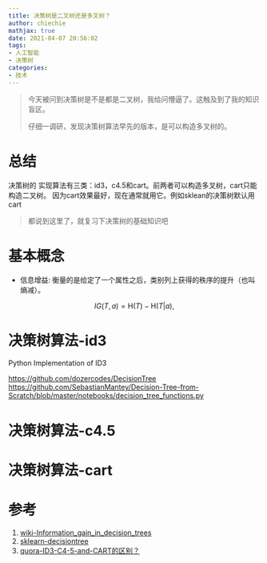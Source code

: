 ```yaml
---
title: 决策树是二叉树还是多叉树？
author: chiechie
mathjax: true
date: 2021-04-07 20:56:02
tags: 
- 人工智能
- 决策树
categories:
- 技术
---
```


> 今天被问到决策树是不是都是二叉树，我给问懵逼了。这触及到了我的知识盲区。
> 
> 仔细一调研，发现决策树算法早先的版本，是可以构造多叉树的。

# 总结

决策树的 实现算法有三类：id3，c4.5和cart。前两者可以构造多叉树，cart只能构造二叉树。
因为cart效果最好，现在通常就用它。例如sklean的决策树默认用cart

> 都说到这里了，就复习下决策树的基础知识吧

# 基本概念

- 信息增益: 衡量的是给定了一个属性之后，类别列上获得的秩序的提升（也叫熵减）。

$${\displaystyle IG(T,a)=\mathrm {H} {(T)}-\mathrm {H} {(T|a)},}$$


# 决策树算法-id3
Python Implementation of ID3


https://github.com/dozercodes/DecisionTree
https://github.com/SebastianMantey/Decision-Tree-from-Scratch/blob/master/notebooks/decision_tree_functions.py

# 决策树算法-c4.5

# 决策树算法-cart




# 参考
1. [wiki-Information_gain_in_decision_trees](https://en.wikipedia.org/wiki/Information_gain_in_decision_trees)
1. [sklearn-decisiontree](https://scikit-learn.org/stable/auto_examples/tree/plot_unveil_tree_structure.html#sphx-glr-auto-examples-tree-plot-unveil-tree-structure-py)
2. [quora-ID3-C4-5-and-CART的区别？](https://www.quora.com/What-are-the-differences-between-ID3-C4-5-and-CART)